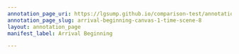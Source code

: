 ```yaml
---
annotation_page_uri: https://lgsump.github.io/comparison-test/annotations/arrival-beginning-canvas-1-time-scene-8.json
annotation_page_slug: arrival-beginning-canvas-1-time-scene-8
layout: annotation_page
manifest_label: Arrival Beginning

---
```

